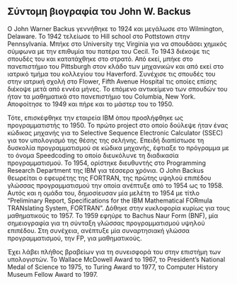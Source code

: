 ## Σύντομη βιογραφία του John W. Backus

Ο John Warner Backus γεννήθηκε το 1924 και μεγάλωσε στο Wilmington, Delaware. Το 1942 τελείωσε το Hill school στο Pottstown στην Pennsylvania. Μπήκε στο University της Virginia για να σπουδάσει χημικός σύμφωνα με την επιθυμία του πατέρα του Cecil. Το 1943 διέκοψε τις σπουδές του και κατατάχθηκε στο στρατό. Από εκεί, μπήκε στο πανεπιστήμιο του Pittsburgh στον κλάδο των μηχανικών και από εκεί στο ιατρικό τμήμα του κολλεγίου του Haverford. Συνέχισε τις σπουδές του στην ιατρική σχολή στο Flower, Fifth Avenue Hospital τις οποίες επίσης διέκοψε μετά από εννέα μήνες. Το επόμενο αντικείμενο των σπουδών του ήταν τα μαθηματικά στο πανεπιστήμιο του Columbia, New York. Αποφοίτησε το 1949 και πήρε και το μάστερ του το 1950.

Τότε, επισκέφθηκε την εταιρεία IBM όπου προσλήφθηκε ως προγραμματιστής το 1950. Το πρώτο project στο οποίο δούλεψε ήταν ένας κώδικας μηχανής για το Selective Sequence Electronic Calculator (SSEC) για τον υπολογισμό της θέσης της σελήνης. Επειδή διαπίστωσε τη δυσκολία προγραμματισμού σε κώδικα μηχανής, έφτιαξε το πρόγραμμα με το όνομα Speedcoding το οποίο διευκόλυνε τη διαδικασία προγραμματισμού. Το 1954, ορίστηκε διευθυντής στο Programming Research Department της IBM για τέσσερα χρόνια. Ο John Backus θεωρείται ο εφευρέτης της FORTRAN, της πρώτης υψηλού επιπέδου γλώσσας προγραμματισμού την οποία ανέπτυξε από το 1954 ως το 1958. Αυτός και η ομάδα του, δημοσίευσαν μία μελέτη το 1954 με τίτλο “Preliminary Report, Specifications for the IBM Mathematical FORmula TRANslating System, FORTRAN”. Δόθηκε στην κυκλοφορία κυρίως για τους μαθηματικούς το 1957. Το 1959 εφηύρε το Bachus Naur Form (BNF), μία σημειογραφία για τη σύνταξη γλώσσας προγραμματισμού υψηλού επιπέδου. Στη συνέχεια, ανέπτυξε μία συναρτησιακή γλώσσα προγραμματισμού, την FP, για μαθηματικούς.

Έχει λάβει πλήθος βραβείων για τη συνεισφορά του στην επιστήμη των υπολογιστών. Το Wallace McDowell Award το 1967, το President’s National Medal of Science το 1975, το Turing Award το 1977, το Computer History Museum Fellow Award το 1997.
